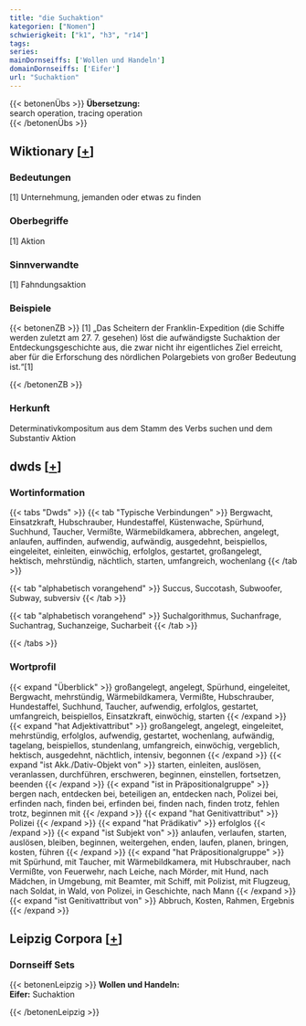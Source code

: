```yaml
---
title: "die Suchaktion"
kategorien: ["Nomen"]
schwierigkeit: ["k1", "h3", "r14"]
tags:
series:
mainDornseiffs: ['Wollen und Handeln']
domainDornseiffs: ['Eifer']
url: "Suchaktion"
---
```


{{< betonenÜbs >}}
**Übersetzung:**  
search operation, tracing operation  
{{< /betonenÜbs >}}

## Wiktionary [[+](https://de.wiktionary.org/wiki/Suchaktion)]

### Bedeutungen
[1] Unternehmung, jemanden oder etwas zu finden  

### Oberbegriffe
[1] Aktion  

### Sinnverwandte
[1] Fahndungsaktion  

### Beispiele
{{< betonenZB >}}
[1] „Das Scheitern der Franklin-Expedition (die Schiffe werden zuletzt am 27. 7. gesehen) löst die aufwändigste Suchaktion der Entdeckungsgeschichte aus, die zwar nicht ihr eigentliches Ziel erreicht, aber für die Erforschung des nördlichen Polargebiets von großer Bedeutung ist.“[1]  

{{< /betonenZB >}}
### Herkunft
Determinativkompositum aus dem Stamm des Verbs suchen und dem Substantiv Aktion  



## dwds [[+](https://www.dwds.de/wb/Suchaktion)]

### Wortinformation
{{< tabs "Dwds" >}}
{{< tab "Typische Verbindungen" >}}
Bergwacht, Einsatzkraft, Hubschrauber, Hundestaffel, Küstenwache, Spürhund, Suchhund, Taucher, Vermißte, Wärmebildkamera, abbrechen, angelegt, anlaufen, auffinden, aufwendig, aufwändig, ausgedehnt, beispiellos, eingeleitet, einleiten, einwöchig, erfolglos, gestartet, großangelegt, hektisch, mehrstündig, nächtlich, starten, umfangreich, wochenlang
{{< /tab >}}

{{< tab "alphabetisch vorangehend" >}}
Succus, Succotash, Subwoofer, Subway, subversiv
{{< /tab >}}

{{< tab "alphabetisch vorangehend" >}}
Suchalgorithmus, Suchanfrage, Suchantrag, Suchanzeige, Sucharbeit
{{< /tab >}}

{{< /tabs >}}

### Wortprofil
{{< expand "Überblick" >}} großangelegt, angelegt, Spürhund, eingeleitet, Bergwacht, mehrstündig, Wärmebildkamera, Vermißte, Hubschrauber, Hundestaffel, Suchhund, Taucher, aufwendig, erfolglos, gestartet, umfangreich, beispiellos, Einsatzkraft, einwöchig, starten {{< /expand >}}
{{< expand "hat Adjektivattribut" >}} großangelegt, angelegt, eingeleitet, mehrstündig, erfolglos, aufwendig, gestartet, wochenlang, aufwändig, tagelang, beispiellos, stundenlang, umfangreich, einwöchig, vergeblich, hektisch, ausgedehnt, nächtlich, intensiv, begonnen {{< /expand >}}
{{< expand "ist Akk./Dativ-Objekt von" >}} starten, einleiten, auslösen, veranlassen, durchführen, erschweren, beginnen, einstellen, fortsetzen, beenden {{< /expand >}}
{{< expand "ist in Präpositionalgruppe" >}} bergen nach, entdecken bei, beteiligen an, entdecken nach, Polizei bei, erfinden nach, finden bei, erfinden bei, finden nach, finden trotz, fehlen trotz, beginnen mit {{< /expand >}}
{{< expand "hat Genitivattribut" >}} Polizei {{< /expand >}}
{{< expand "hat Prädikativ" >}} erfolglos {{< /expand >}}
{{< expand "ist Subjekt von" >}} anlaufen, verlaufen, starten, auslösen, bleiben, beginnen, weitergehen, enden, laufen, planen, bringen, kosten, führen {{< /expand >}}
{{< expand "hat Präpositionalgruppe" >}} mit Spürhund, mit Taucher, mit Wärmebildkamera, mit Hubschrauber, nach Vermißte, von Feuerwehr, nach Leiche, nach Mörder, mit Hund, nach Mädchen, in Umgebung, mit Beamter, mit Schiff, mit Polizist, mit Flugzeug, nach Soldat, in Wald, von Polizei, in Geschichte, nach Mann {{< /expand >}}
{{< expand "ist Genitivattribut von" >}} Abbruch, Kosten, Rahmen, Ergebnis {{< /expand >}}

## Leipzig Corpora [[+](https://corpora.uni-leipzig.de/en/res?word=Suchaktion&corpusId=deu_newscrawl-public_2018)]

### Dornseiff Sets
{{< betonenLeipzig >}}
**Wollen und Handeln:**  
**Eifer:** Suchaktion  

{{< /betonenLeipzig >}}
